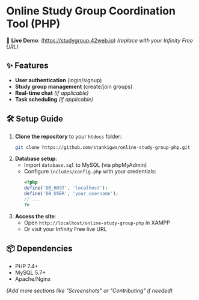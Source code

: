 # Online Study Group Coordination Tool (PHP)

🚀 **Live Demo**: (https://studygroup.42web.io) *(replace with your Infinity Free URL)*

## ✨ Features
- **User authentication** (login/signup)
- **Study group management** (create/join groups)
- **Real-time chat** *(if applicable)*
- **Task scheduling** *(if applicable)*

## 🛠️ Setup Guide
1. **Clone the repository** to your `htdocs` folder:
   ```bash
   git clone https://github.com/stankigwa/online-study-group-php.git
   ```
2. **Database setup**:
   - Import `database.sql` to MySQL (via phpMyAdmin)
   - Configure `includes/config.php` with your credentials:
     ```php
     <?php
     define('DB_HOST', 'localhost');
     define('DB_USER', 'your_username');
     // ...
     ?>
     ```
3. **Access the site**:
   - Open `http://localhost/online-study-group-php` in XAMPP
   - Or visit your Infinity Free live URL

## 📦 Dependencies
- PHP 7.4+
- MySQL 5.7+
- Apache/Nginx

*(Add more sections like "Screenshots" or "Contributing" if needed)*
